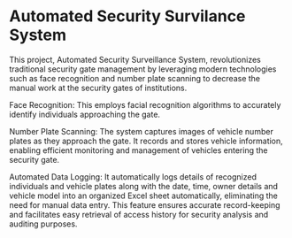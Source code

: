 # Automated Security Survilance System




This project, Automated Security Surveillance System, revolutionizes traditional security gate management by leveraging modern technologies such as face recognition and number plate scanning to decrease the manual work at the security gates of institutions.

Face Recognition: This employs facial recognition algorithms to accurately identify individuals approaching the gate.

Number Plate Scanning: The system captures images of vehicle number plates as they approach the gate. It records and stores vehicle information, enabling efficient monitoring and management of vehicles entering the security gate.

Automated Data Logging: It automatically logs details of recognized individuals and vehicle plates along with the date, time, owner details and vehicle model into an organized Excel sheet automatically, eliminating the need for manual data entry. This feature ensures accurate record-keeping and facilitates easy retrieval of access history for security analysis and auditing purposes.
